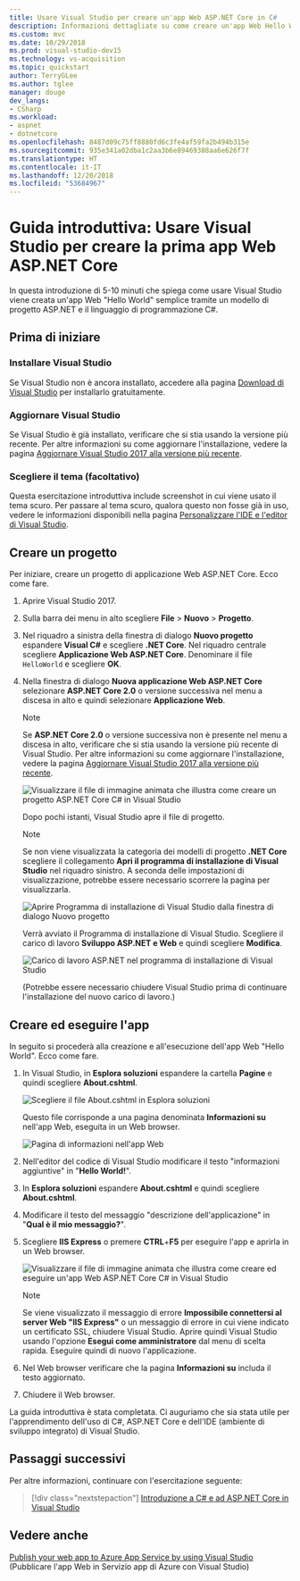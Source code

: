 ```yaml
---
title: Usare Visual Studio per creare un'app Web ASP.NET Core in C#
description: Informazioni dettagliate su come creare un'app Web Hello World in Visual Studio con C# e ASP.NET Core.
ms.custom: mvc
ms.date: 10/29/2018
ms.prod: visual-studio-dev15
ms.technology: vs-acquisition
ms.topic: quickstart
author: TerryGLee
ms.author: tglee
manager: douge
dev_langs:
- CSharp
ms.workload:
- aspnet
- dotnetcore
ms.openlocfilehash: 8487d09c75ff8880fd6c3fe4af59fa2b494b315e
ms.sourcegitcommit: 935e341a02dba1c2aa3b6e89469388aa6e626f7f
ms.translationtype: HT
ms.contentlocale: it-IT
ms.lasthandoff: 12/20/2018
ms.locfileid: "53684967"
---
```

# <a name="quickstart-use-visual-studio-to-create-your-first-aspnet-core-web-app"></a>Guida introduttiva: Usare Visual Studio per creare la prima app Web ASP.NET Core

In questa introduzione di 5-10 minuti che spiega come usare Visual Studio viene creata un'app Web "Hello World" semplice tramite un modello di progetto ASP.NET e il linguaggio di programmazione C#.

## <a name="before-you-begin"></a>Prima di iniziare

### <a name="install-visual-studio"></a>Installare Visual Studio

Se Visual Studio non è ancora installato, accedere alla pagina [Download di Visual Studio](https://visualstudio.microsoft.com/downloads/?utm_medium=microsoft&utm_source=docs.microsoft.com&utm_campaign=button+cta&utm_content=download+vs2017) per installarlo gratuitamente.

### <a name="update-visual-studio"></a>Aggiornare Visual Studio

Se Visual Studio è già installato, verificare che si stia usando la versione più recente. Per altre informazioni su come aggiornare l'installazione, vedere la pagina [Aggiornare Visual Studio 2017 alla versione più recente](../install/update-visual-studio.md).

### <a name="choose-your-theme-optional"></a>Scegliere il tema (facoltativo)

Questa esercitazione introduttiva include screenshot in cui viene usato il tema scuro. Per passare al tema scuro, qualora questo non fosse già in uso, vedere le informazioni disponibili nella pagina [Personalizzare l'IDE e l'editor di Visual Studio](quickstart-personalize-the-ide.md).

## <a name="create-a-project"></a>Creare un progetto

Per iniziare, creare un progetto di applicazione Web ASP.NET Core. Ecco come fare.

1. Aprire Visual Studio 2017.

1. Sulla barra dei menu in alto scegliere **File** > **Nuovo** > **Progetto**.

1. Nel riquadro a sinistra della finestra di dialogo **Nuovo progetto** espandere **Visual C#** e scegliere **.NET Core**. Nel riquadro centrale scegliere **Applicazione Web ASP.NET Core**. Denominare il file `HelloWorld` e scegliere **OK**.

1. Nella finestra di dialogo **Nuova applicazione Web ASP.NET Core** selezionare **ASP.NET Core 2.0** o versione successiva nel menu a discesa in alto e quindi selezionare **Applicazione Web**.

   > [!NOTE]
   > Se **ASP.NET Core 2.0** o versione successiva non è presente nel menu a discesa in alto, verificare che si stia usando la versione più recente di Visual Studio. Per altre informazioni su come aggiornare l'installazione, vedere la pagina [Aggiornare Visual Studio 2017 alla versione più recente](../install/update-visual-studio.md).

   ![Visualizzare il file di immagine animata che illustra come creare un progetto ASP.NET Core C# in Visual Studio](../ide/media/csharp-aspnet-animated-create-project.gif)

   Dopo pochi istanti, Visual Studio apre il file di progetto.

   > [!NOTE]
   > Se non viene visualizzata la categoria dei modelli di progetto **.NET Core** scegliere il collegamento **Apri il programma di installazione di Visual Studio** nel riquadro sinistro. A seconda delle impostazioni di visualizzazione, potrebbe essere necessario scorrere la pagina per visualizzarla.
   >
   > ![Aprire Programma di installazione di Visual Studio dalla finestra di dialogo Nuovo progetto](../ide/media/open-visual-studio-installer.png)
   >
   > Verrà avviato il Programma di installazione di Visual Studio. Scegliere il carico di lavoro **Sviluppo ASP.NET e Web** e quindi scegliere **Modifica**.
   >
   > ![Carico di lavoro ASP.NET nel programma di installazione di Visual Studio](../ide/media/quickstart-aspnet-workload.png)
   >
   > (Potrebbe essere necessario chiudere Visual Studio prima di continuare l'installazione del nuovo carico di lavoro.)

## <a name="create-and-run-the-app"></a>Creare ed eseguire l'app

In seguito si procederà alla creazione e all'esecuzione dell'app Web "Hello World". Ecco come fare.

1. In Visual Studio, in **Esplora soluzioni** espandere la cartella **Pagine** e quindi scegliere **About.cshtml**.

   ![Scegliere il file About.cshtml in Esplora soluzioni](../ide/media/csharp-aspnet-about-page-html-file.png)

   Questo file corrisponde a una pagina denominata **Informazioni su** nell'app Web, eseguita in un Web browser.

   ![Pagina di informazioni nell'app Web](../ide/media/csharp-aspnet-about-page.png)

1. Nell'editor del codice di Visual Studio modificare il testo "informazioni aggiuntive" in "**Hello World!**".

1. In **Esplora soluzioni** espandere **About.cshtml** e quindi scegliere **About.cshtml**.

1. Modificare il testo del messaggio "descrizione dell'applicazione" in "**Qual è il mio messaggio?**".

1. Scegliere **IIS Express** o premere **CTRL**+**F5** per eseguire l'app e aprirla in un Web browser.

   ![Visualizzare il file di immagine animata che illustra come creare ed eseguire un'app Web ASP.NET Core C# in Visual Studio](../ide/media/csharp-aspnet-animated-hello-world.gif)

   > [!NOTE]
   > Se viene visualizzato il messaggio di errore **Impossibile connettersi al server Web "IIS Express"** o un messaggio di errore in cui viene indicato un certificato SSL, chiudere Visual Studio. Aprire quindi Visual Studio usando l'opzione **Esegui come amministratore** dal menu di scelta rapida. Eseguire quindi di nuovo l'applicazione.

1. Nel Web browser verificare che la pagina **Informazioni su** includa il testo aggiornato.

1. Chiudere il Web browser.

La guida introduttiva è stata completata. Ci auguriamo che sia stata utile per l'apprendimento dell'uso di C#, ASP.NET Core e dell'IDE (ambiente di sviluppo integrato) di Visual Studio.

## <a name="next-steps"></a>Passaggi successivi

Per altre informazioni, continuare con l'esercitazione seguente:

> [!div class="nextstepaction"]
> [Introduzione a C# e ad ASP.NET Core in Visual Studio](../get-started/csharp/tutorial-aspnet-core.md)

## <a name="see-also"></a>Vedere anche

[Publish your web app to Azure App Service by using Visual Studio](../deployment/quickstart-deploy-to-azure.md) (Pubblicare l'app Web in Servizio app di Azure con Visual Studio)
